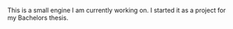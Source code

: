 This is a small engine I am currently working on.
I started it as a project for my Bachelors thesis.